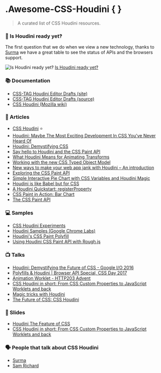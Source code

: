 # .Awesome-CSS-Houdini { }

> A curated list of CSS Houdini resources.

### 🤔 Is Houdini ready yet‽

The first question that we do when we view a new technology, thanks to [Surma](https://github.com/surma) we have a great table to see the status of APIs and the browsers support.

![Is Houdini ready yet‽](https://user-images.githubusercontent.com/1307927/47389393-ec628f00-d714-11e8-829e-4479eac7a340.jpg)
[Is Houdini ready yet‽](https://ishoudinireadyyet.com/)

### 📚 Documentation

- [CSS-TAG Houdini Editor Drafts (site)](https://drafts.css-houdini.org/)
- [CSS-TAG Houdini Editor Drafts (source)](https://github.com/w3c/css-houdini-drafts)
- [CSS Houdini (Mozilla wiki)]()

### 📖 Articles

- [CSS Houdini](https://houdini.glitch.me/) ⭐
- [Houdini: Maybe The Most Exciting Development In CSS You’ve Never Heard Of](https://www.smashingmagazine.com/2016/03/houdini-maybe-the-most-exciting-development-in-css-youve-never-heard-of/)
- [Houdini: Demystifying CSS](https://developers.google.com/web/updates/2016/05/houdini)
- [Say hello to Houdini and the CSS Paint API](https://codersblock.com/blog/say-hello-to-houdini-and-the-css-paint-api/)
- [What Houdini Means for Animating Transforms](https://css-tricks.com/what-houdini-means-for-animating-transforms/)
- [Working with the new CSS Typed Object Model](https://developers.google.com/web/updates/2018/03/cssom)
- [New ways to make your web app jank with Houdini – An introduction](https://dassur.ma/things/houdini-intro/)
- [Exploring the CSS Paint API](https://vitaliy-bobrov.github.io/blog/exploring-the-css-paint-api/)
- [Simple Interactive Pie Chart with CSS Variables and Houdini Magic](https://css-tricks.com/simple-interactive-pie-chart-with-css-variables-and-houdini-magic/)
- [Houdini is like Babel but for CSS](https://medium.com/@mutebg/houdini-could-be-like-babel-but-for-css-7110d7cb6d60)
- [A Houdini Quickstart: registerProperty](https://danielcwilson.com/blog/2018/02/houdini-quickstart/)
- [CSS Paint in Action: Bar Chart](https://vitaliy-bobrov.github.io/blog/css-paint-in-action-bar-chart/)
- [The CSS Paint API](https://css-tricks.com/the-css-paint-api/)

### 💻 Samples

- [CSS Houdini Experiments](https://css-houdini.rocks/)
- [Houdini Samples (Google Chrome Labs)](https://github.com/GoogleChromeLabs/houdini-samples)
- [Houdini's CSS Paint Polyfill](https://github.com/GoogleChromeLabs/css-paint-polyfill)
- [Using Houdini CSS Paint API with Rough.js](https://github.com/pshihn/rough-paint/)

### 📺 Talks

- [Houdini: Demystifying the Future of CSS - Google I/O 2016](https://www.youtube.com/watch?v=sE3ttkP15f8)
- [Polyfills & Houdini | Browser API Special, CSS Day 2017](https://vimeo.com/232982766)
- [Animation Worklet - HTTP203 Advent](https://www.youtube.com/watch?v=ZPkMMShYxKU&t=0m19s)
- [CSS Houdini in short: From CSS Custom Properties to JavaScript Worklets and back](https://www.youtube.com/watch?v=rJbk0AndV6I)
- [Magic tricks with Houdini](https://www.youtube.com/watch?v=FYWZrLpN5Po)
- [The Future of CSS: CSS Houdini](https://www.youtube.com/watch?v=lOAKU5h-lpQ)

### 📄 Slides

- [Houdini The Feature of CSS](https://rupl.github.io/houdini/)
- [CSS Houdini in short: From CSS Custom Properties to JavaScript Worklets and back](http://slides.com/malyw/houdini-short#/)

### 🗣 People that talk about CSS Houdini

- [Surma](https://twitter.com/DasSurma)
- [Sam Richard](https://twitter.com/snugug)
